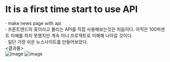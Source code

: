 # It is a first time start to use API
 · make news page with api<br>
 · 프론트엔드의 꽃이라고 불리는 API를 직접 사용해보는것은 처음이다. 아직은 100퍼센트 이해를 하지 못했지만 계속 미니 프로잭트로 이해해 나아갈 것이다.<br>
 · 일단 가장 쉬운 뉴스사이트를 만들어보았다. <br>
 <결과물><br>
![image](https://user-images.githubusercontent.com/103891387/171901494-f3ae7c7c-db0c-4882-8081-4c40b38960a8.png)
![image](https://user-images.githubusercontent.com/103891387/171901953-0c0005a1-6a6e-4f10-8aa8-6cd54fdd5887.png)

